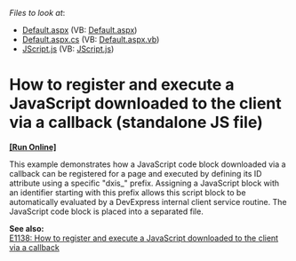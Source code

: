 <!-- default file list -->
*Files to look at*:

* [Default.aspx](./CS/WebSite/Default.aspx) (VB: [Default.aspx](./VB/WebSite/Default.aspx))
* [Default.aspx.cs](./CS/WebSite/Default.aspx.cs) (VB: [Default.aspx.vb](./VB/WebSite/Default.aspx.vb))
* [JScript.js](./CS/WebSite/JScript.js) (VB: [JScript.js](./VB/WebSite/JScript.js))
<!-- default file list end -->
# How to register and execute a JavaScript downloaded to the client via a callback (standalone JS file)
<!-- run online -->
**[[Run Online]](https://codecentral.devexpress.com/e4662/)**
<!-- run online end -->


<p>This example demonstrates how a JavaScript code block downloaded via a callback can be registered for a page and executed by defining its ID attribute using a specific "dxis_" prefix. Assigning a JavaScript block with an identifier starting with this prefix allows this script block to be automatically evaluated by a DevExpress internal client service routine. The JavaScript code block is placed into a separated file.</p><p><strong>See also:</strong><br />
<a href="https://www.devexpress.com/Support/Center/p/E1138">E1138: How to register and execute a JavaScript downloaded to the client via a callback</a></p>

<br/>


